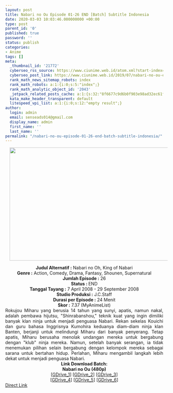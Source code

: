 ```yaml
---
layout: post
title: Nabari no Ou Episode 01-26 END [Batch] Subtitle Indonesia
date: 2020-03-03 10:03:46.000000000 +00:00
type: post
parent_id: '0'
published: true
password: ''
status: publish
categories:
- Anime
tags: []
meta:
  _thumbnail_id: '21772'
  cyberseo_rss_source: https://www.ciunime.web.id/atom.xml?start-index=1051&max-results=150
  cyberseo_post_link: https://www.ciunime.web.id/2019/07/nabari-no-ou-episode-01-26-end-batch.html
  rank_math_news_sitemap_robots: index
  rank_math_robots: a:1:{i:0;s:5:"index";}
  rank_math_analytic_object_id: '2043'
  _jetpack_related_posts_cache: a:1:{s:32:"8f6677c9d6b0f903e98ad32ec61f8deb";a:2:{s:7:"expires";i:1663213710;s:7:"payload";a:0:{}}}
  kata_make_header_transparent: default
  litespeed_vpi_list: a:1:{i:0;s:12:"empty result";}
author:
  login: admin
  email: senseads014@gmail.com
  display_name: admin
  first_name: ''
  last_name: ''
permalink: "/nabari-no-ou-episode-01-26-end-batch-subtitle-indonesia/"
---
```

<div class="separator" style="clear: both; text-align: center;"><a href="https://1.bp.blogspot.com/-cRumVojxMd0/XShBsl2pCMI/AAAAAAAAbiE/Eo0zMuHCdosjm9mWNCGtq60yOIr5Pkt8gCLcBGAs/s1600/Nabari%2Bno%2BOu.jpg" imageanchor="1" style="margin-left: 1em; margin-right: 1em;"><img border="0" data-original-height="720" data-original-width="1280" height="360" src="{{ site.baseurl }}/assets/2020/03/Nabari%2Bno%2BOu.jpg" width="640" /></a></div>
<p>
<div style="text-align: center;"><b>Judul</b><b><b> Alternatif</b> :</b> Nabari no Oh, King of Nabari</div>
<div style="text-align: center;"><b><b>Genre :</b></b> Action, Comedy, Drama, Fantasy, Shounen, Supernatural</div>
<div style="text-align: center;"><b>Jumlah Episode :</b> 26<br /><b>Status :&nbsp;</b>END<br /><b>Tanggal Tayang :</b> 7 April 2008 - 29 September 2008<br /><b>Studio Produksi :</b> J.C.Staff<br /><b>Durasi per Episode :</b> 24 Menit</div>
<div style="text-align: center;"><b>Skor :</b> 7.37 (MyAnimeList)</div>
<div style="text-align: center;"></div>
<div style="text-align: justify;">Rokujou Miharu yang berusia 14 tahun yang sunyi, apatis, namun nakal, adalah pembawa hijutsu, "Shinrabanshou," teknik kuat yang ingin dimiliki banyak klan ninja untuk menjadi penguasa Nabari. Rekan sekelas Kouichi dan guru bahasa Inggrisnya Kumohira keduanya diam-diam ninja klan Banten, berjanji untuk melindungi Miharu dari banyak penyerang. Tetap apatis, Miharu berusaha menolak undangan mereka untuk bergabung dengan "klub" ninja mereka. Namun, setelah banyak serangan, ia tidak menemukan pilihan selain bergabung dengan kelompok mereka sebagai sarana untuk bertahan hidup. Perlahan, Miharu mengambil langkah lebih dekat untuk menjadi penguasa Nabari.</div>
<div style="text-align: justify;"></div>
<div style="text-align: justify;"></div>
<div style="text-align: center;"><b>Link Download Batch:</b></div>
<div style="text-align: center;"><b>Nabari no Ou</b><b>&nbsp;(480p)</b><br />[<a href="https://drive.google.com/uc?id=14sQwKk1PH2YljIP9dyaS1iItRcfvc2I6" target="_blank" rel="noopener">GDrive_1</a>] [<a href="https://drive.google.com/uc?id=1-fCowOiZ-3jMpeGx8QN-Q5uxBcZ21_zv" target="_blank" rel="noopener">GDrive_2</a>] [<a href="https://drive.google.com/uc?id=1_QdQ0DJ3nJFs1kYVpLBWqBwQ9fHWYqXB" target="_blank" rel="noopener">GDrive_3</a>]<br />[<a href="https://drive.google.com/uc?id=1ExUQrj2-pQKNs8h_IoZohULocz5B2fXG" target="_blank" rel="noopener">GDrive_4</a>] [<a href="https://drive.google.com/uc?id=1GdtXtSlxwD5d4Jb-n942XHqZfGpSeEvj" target="_blank" rel="noopener">GDrive_5</a>] [<a href="https://drive.google.com/uc?id=1pSfFzVRbC70J9x9OS8GxNIoxj_l_h84J" target="_blank" rel="noopener">GDrive_6</a>]</div>
<link rel="stylesheet" href="https://cdnjs.cloudflare.com/ajax/libs/font-awesome/4.7.0/css/font-awesome.min.css" />
<div class="divbtn"> <a href="https://handymansurrender.com/fihup8buzv?key=94550f7ce39444073321dde3b8782f97" class="btn"><i class="fa fa-download"></i> Direct Link</a> </div>
